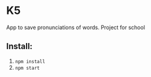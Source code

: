 # K5

App to save pronunciations of words. Project for school

 ## Install:

 1. `npm install`
 2. `npm start`